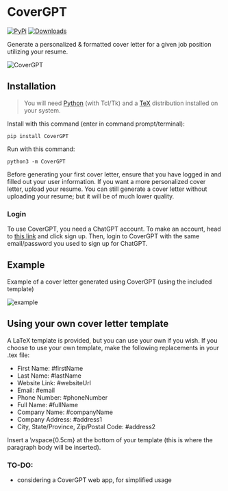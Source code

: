 # CoverGPT

[![PyPi](https://img.shields.io/pypi/v/CoverGPT.svg)](https://pypi.python.org/pypi/CoverGPT)
[![Downloads](https://static.pepy.tech/badge/CoverGPT)](https://pypi.python.org/pypi/CoverGPT)

Generate a personalized & formatted cover letter for a given job position utilizing your resume.

![CoverGPT](https://user-images.githubusercontent.com/95328615/218336746-7d12fbac-70a2-4125-b2a5-b93919d66169.png)

## Installation

> You will need [Python](https://www.python.org/downloads/) (with Tcl/Tk) and a [TeX](https://www.tug.org/texlive/) distribution installed on your system.


Install with this command (enter in command prompt/terminal):
```
pip install CoverGPT
```
Run with this command:
```
python3 -m CoverGPT
```

Before generating your first cover letter, ensure that you have logged in and filled out your user information. If you want a more personalized cover letter, upload your resume. You can still generate a cover letter without uploading your resume; but it will be of much lower quality.

### Login
To use CoverGPT, you need a ChatGPT account. To make an account, head to [this link](https://chat.openai.com/chat) and click sign up. Then, login to CoverGPT with the same email/password you used to sign up for ChatGPT.

## Example
Example of a cover letter generated using CoverGPT (using the included template)

![example](https://user-images.githubusercontent.com/95328615/216749052-9fab03dc-f02a-4523-967f-e07f382618b4.png)


## Using your own cover letter template
A LaTeX template is provided, but you can use your own if you wish. If you choose to use your own template, make the following replacements in your .tex file:
- First Name: #firstName
- Last Name: #lastName
- Website Link: #websiteUrl
- Email: #email
- Phone Number: #phoneNumber
- Full Name: #fullName
- Company Name: #companyName
- Company Address: #address1
- City, State/Province, Zip/Postal Code: #address2

Insert a \vspace{0.5cm} at the bottom of your template (this is where the paragraph body will be inserted).

### TO-DO:

- considering a CoverGPT web app, for simplified usage
